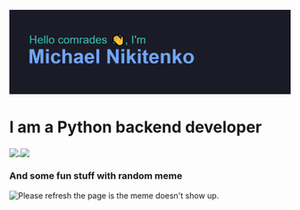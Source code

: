 ![](/reheader.glitch.me.png)
# I am a Python backend developer
<!--
![visitors](https://visitor-badge.glitch.me/badge?page_id=xm4dn355x)
-->
<!--
![Visitor Count](https://profile-counter.glitch.me/xm4dn355x/count.svg)
-->
<!--
**xm4dn355x/xm4dn355x** is a ✨ _special_ ✨ repository because its `README.md` (this file) appears on your GitHub profile.

Here are some ideas to get you started:

- 🔭 I’m currently working on ...
- 🌱 I’m currently learning ...
- 👯 I’m looking to collaborate on ...
- 🤔 I’m looking for help with ...
- 💬 Ask me about ...
- 📫 How to reach me: ...
- 😄 Pronouns: ...
- ⚡ Fun fact: ...
-->

<a href="https://github.com/anuraghazra/github-readme-stats">
  <img align="center" src="https://github-readme-stats.vercel.app/api?username=xm4dn355x&&show_icons=true&theme=tokyonight" />
</a>
<a href="https://github.com/anuraghazra/convoychat">
  <img align="center" src="https://github-readme-stats.vercel.app/api/top-langs/?username=xm4dn355x&theme=tokyonight&hide_langs_below=1&layout=compact" />
</a>

### And some fun stuff with random meme
<img src='https://random-memer.herokuapp.com/' title="Meme" alt="Please refresh the page is the meme doesn't show up.">
